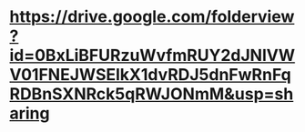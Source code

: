 # https://drive.google.com/folderview?id=0BxLiBFURzuWvfmRUY2dJNlVWV01FNEJWSElkX1dvRDJ5dnFwRnFqRDBnSXNRck5qRWJONmM&usp=sharing

